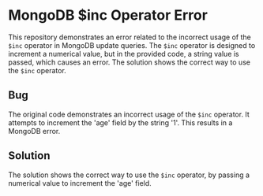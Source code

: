 # MongoDB $inc Operator Error
This repository demonstrates an error related to the incorrect usage of the `$inc` operator in MongoDB update queries. The `$inc` operator is designed to increment a numerical value, but in the provided code, a string value is passed, which causes an error. The solution shows the correct way to use the `$inc` operator.
## Bug
The original code demonstrates an incorrect usage of the `$inc` operator.  It attempts to increment the 'age' field by the string '1'. This results in a MongoDB error. 
## Solution
The solution shows the correct way to use the `$inc` operator, by passing a numerical value to increment the 'age' field.